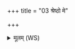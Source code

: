 +++
title = "03 श्रेष्ठो मे"

+++
<details><summary>मूलम् (WS)</summary>

श्रेष्ठो मे राजा वरुणो हवं सत्येन गच्छतु ॥  
अरातिं हत्वा सन्तोकामुग्रो देवो ऽभि दासतु ॥ ४ ॥
</details>